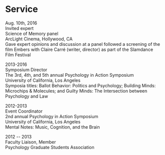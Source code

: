 # Service
Aug. 10th, 2016  
Invited expert  
Science of Memory panel  
ArcLight Cinema, Hollywood, CA  
Gave expert opinions and discussion at a panel followed a screening of
the film Embers with Claire Carré (writer, director) as part of the
Slamdance Film Festival  

2013-2016  
Symposium Director  
The 3rd, 4th, and 5th annual Psychology in Action Symposium  
University of California, Los Angeles  
Symposia titles: Ballot Behavior: Politics and Psychology; Building
Minds: Microchips & Molecules; and Guilty Minds: The Intersection
between Psychology and Law  

2012-2013  
Event Coordinator  
2nd annual Psychology in Action Symposium  
University of California, Los Angeles  
Mental Notes: Music, Cognition, and the Brain  

2012 \-- 2013  
Faculty Liaison, Member  
Psychology Graduate Students Association  
  

